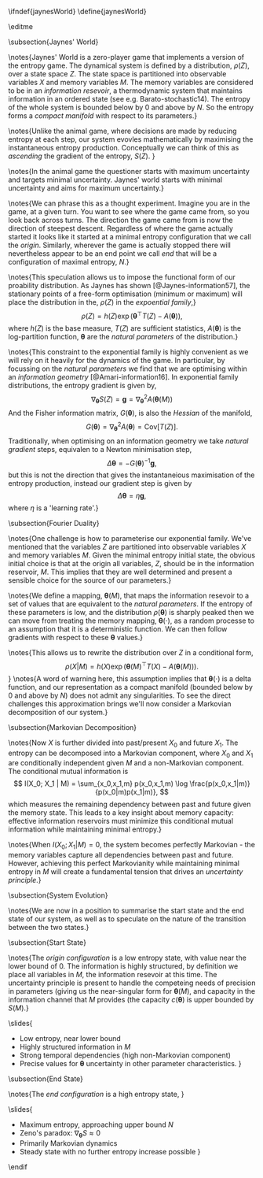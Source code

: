 \ifndef{jaynesWorld}
\define{jaynesWorld}

\editme

\subsection{Jaynes' World}

\notes{Jaynes' World is a zero-player game that implements a version of the entropy game. The dynamical system is defined by a distribution, $\rho(Z)$, over a state space $Z$. The state space is partitioned into observable variables $X$ and memory variables $M$. The memory variables are considered to be in an *information resevoir*, a thermodynamic system that maintains information in an ordered state (see e.g. Barato-stochastic14). The entropy of the whole system is bounded below by 0 and above by $N$. So the entropy forms a *compact manifold* with respect to its parameters.}

\notes{Unlike the animal game, where decisions are made by reducing entropy at each step, our system evovles mathematically by maximising the instantaneous entropy production. Conceptually we can think of this as *ascending* the gradient of the entropy, $S(Z)$. }

\notes{In the animal game the questioner starts with maximum uncertainty and targets minimal uncertainty. Jaynes' world starts with minimal uncertainty and aims for maximum uncertainty.}

\notes{We can phrase this as a thought experiment. Imagine you are in the game, at a given turn. You want to see where the game came from, so you look back across turns. The direction the game came from is now the direction of steepest descent. Regardless of where the game actually started it looks like it started at a minimal entropy configuration that we call the *origin*. Similarly, wherever the game is actually stopped there will nevertheless appear to be an end point we call *end* that will be a configuration of maximal entropy, $N$.}

\notes{This speculation allows us to impose the functional form of our proability distribution. As Jaynes has shown [@Jaynes-information57], the stationary points of a free-form optimisation (minimum or maximum) will place the distribution in the, $\rho(Z)$ in the *expoential family*,}
$$
\rho(Z) = h(Z) \exp(\boldsymbol{\theta}^\top T(Z) - A(\boldsymbol{\theta})),
$$
where $h(Z)$ is the base measure, $T(Z)$ are sufficient statistics, $A(\boldsymbol{\theta})$ is the log-partition function, $\boldsymbol{\theta}$ are the *natural parameters* of the distribution.}

\notes{This constraint to the exponential family is highly convenient as we will rely on it heavily for the dynamics of the game. In particular, by focussing on the *natural parameters* we find that we are optimising within an *information geometry* [@Amari-information16]. In exponential family distributions, the entropy gradient is given by,
$$
\nabla_{\boldsymbol{\theta}}S(Z) = \mathbf{g} = \nabla^2_\boldsymbol{\theta} A(\boldsymbol{\theta}(M))
$$
And the Fisher information matrix, $G(\boldsymbol{\theta})$, is also the *Hessian* of the manifold,
$$
G(\boldsymbol{\theta}) = \nabla^2_{\boldsymbol{\theta}} A(\boldsymbol{\theta}) = \text{Cov}[T(Z)].
$$
Traditionally, when optimising on an information geometry we take *natural gradient* steps, equivalen to a Newton minimisation step,
$$
\Delta \boldsymbol{\theta} = - G(\boldsymbol{\theta})^{-1} \mathbf{g},
$$
but this is not the direction that gives the instantaneious maximisation of the entropy production, instead our gradient step is given by 
$$
\Delta \boldsymbol{\theta} = \eta \mathbf{g},
$$
where $\eta$ is a 'learning rate'.}

\subsection{Fourier Duality}

\notes{One challenge is how to parameterise our exponential family. We've mentioned that the variables $Z$ are partitioned into observable variables $X$ and memory variables $M$. Given the minimal entropy initial state, the obvious initial choice is that at the origin all variables, $Z$, should be in the information reservoir, $M$. This implies that they are well determined and present a sensible choice for the source of our parameters.}

\notes{We define a mapping, $\boldsymbol{\theta}(M)$, that maps the information resevoir to a set of values that are equivalent to the *natural parameters*. If the entropy of these parameters is low, and the distribution $\rho(\boldsymbol{\theta})$ is sharply peaked then we can move from treating the memory mapping, $\boldsymbol{\theta}(\cdot)$, as a random processe to an assumption that it is a deterministic function. We can then follow gradients with respect to these $\boldsymbol{\theta}$ values.}

\notes{This allows us to rewrite the distribution over $Z$ in a conditional form,
$$
\rho(X|M) = h(X) \exp(\boldsymbol{\theta}(M)^\top T(X) - A(\boldsymbol{\theta}(M))).
$$
}
\notes{A word of warning here, this assumption implies that $\boldsymbol{\theta}(\cdot)$ is a delta function, and our representation as a compact manifold (bounded below by $0$ and above by $N$) does not admit any singularities. To see the direct challenges this approximation brings we'll now consider a Markovian decomposition of our system.}

\subsection{Markovian Decomposition}

\notes{Now $X$ is further divided into past/present $X_0$ and future $X_1$. The entropy can be decomposed into a Markovian component, where $X_0$ and $X_1$ are conditionally independent given $M$ and a non-Markovian component. The conditional mutual information is 
$$
I(X_0; X_1 | M) = \sum_{x_0,x_1,m} p(x_0,x_1,m) \log \frac{p(x_0,x_1|m)}{p(x_0|m)p(x_1|m)},
$$
which measures the remaining dependency between past and future given the memory state. This leads to a key insight about memory capacity: effective information reservoirs must minimize this conditional mutual information while maintaining minimal entropy.}

\notes{When $I(X_0; X_1 | M) = 0$, the system becomes perfectly Markovian - the memory variables capture all dependencies between past and future. However, achieving this perfect Markovianity while maintaining minimal entropy in $M$ will create a fundamental tension that drives an *uncertainty principle*.}

\subsection{System Evolution}

\notes{We are now in a position to summarise the start state and the end state of our system, as well as to speculate on the nature of the transition between the two states.}

\subsection{Start State}

\notes{The *origin configuration* is a low entropy state, with value near the lower bound of 0. The information is highly structured, by definition we place all variables in $M$, the information resevoir at this time. The uncertainty principle is present to handle the competeing needs of precision in parameters (giving us the near-singular form for $\boldsymbol{\theta}(M)$, and capacity in the information channel that $M$ provides (the capacity $c(\boldsymbol{\theta})$ is upper bounded by $S(M)$.}  

\slides{
- Low entropy, near lower bound
- Highly structured information in $M$
- Strong temporal dependencies (high non-Markovian component)
- Precise values for $\boldsymbol{\theta}$ uncertainty in other parameter characteristics.
}

\subsection{End State}

\notes{The *end configuration* is a high entropy state,
}

\slides{
- Maximum entropy, approaching upper bound $N$
- Zeno's paradox:  $\nabla_{\boldsymbol{\theta}}S \approx 0$
- Primarily Markovian dynamics
- Steady state with no further entropy increase possible
}

\endif
